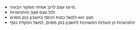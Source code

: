 - מייצג עצם לרוב אמיתי ממקור הבעיה.
- לכל עצם מצב והתנהגויות
- מצב הוא למשל כמות הכסף בחשבון בנק מסוים
- התנהגויות הן פעולות המשויכות לחשבון בנק מסוים, למשל הפקדת כסף
